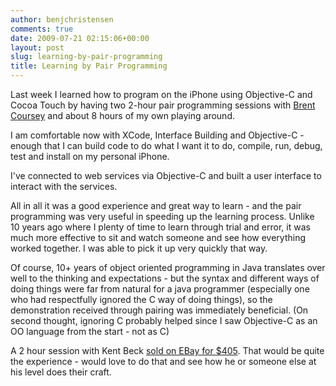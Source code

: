 ```yaml
---
author: benjchristensen
comments: true
date: 2009-07-21 02:15:06+00:00
layout: post
slug: learning-by-pair-programming
title: Learning by Pair Programming
---
```


Last week I learned how to program on the iPhone using Objective-C and Cocoa Touch by having two 2-hour pair programming sessions with [Brent Coursey](http://twitter.com/coursey) and about 8 hours of my own playing around.

I am comfortable now with XCode, Interface Building and Objective-C - enough that I can build code to do what I want it to do, compile, run, debug, test and install on my personal iPhone.

I've connected to web services via Objective-C and built a user interface to interact with the services.

All in all it was a good experience and great way to learn - and the pair programming was very useful in speeding up the learning process. Unlike 10 years ago where I plenty of time to learn through trial and error, it was much more effective to sit and watch someone and see how everything worked together. I was able to pick it up very quickly that way.

Of course, 10+ years of object oriented programming in Java translates over well to the thinking and expectations - but the syntax and different ways of doing things were far from natural for a java programmer (especially one who had respectfully ignored the C way of doing things), so the demonstration received through pairing was immediately beneficial. (On second thought, ignoring C probably helped since I saw Objective-C as an OO language from the start - not as C)

A 2 hour session with Kent Beck [sold on EBay for $405](http://cgi.ebay.com/ws/eBayISAPI.dll?ViewItem&item=180375524276). That would be quite the experience - would love to do that and see how he or someone else at his level does their craft.
